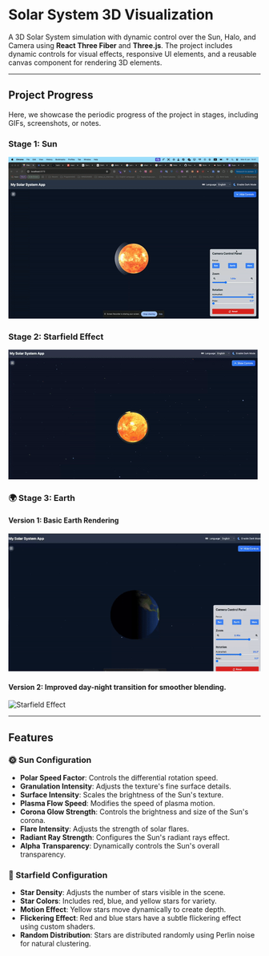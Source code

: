 # Solar System 3D Visualization

A 3D Solar System simulation with dynamic control over the Sun, Halo, and Camera using **React Three Fiber** and **Three.js**. The project includes dynamic controls for visual effects, responsive UI elements, and a reusable canvas component for rendering 3D elements.

---


## Project Progress

Here, we showcase the periodic progress of the project in stages, including GIFs, screenshots, or notes.

### Stage 1: Sun
![Solar System Overview](src/assets/gif/site-overview-step-1.gif)

### Stage 2: Starfield Effect
![Starfield Effect](src/assets/gif/starfield.gif)

### 🌍 Stage 3: Earth

#### Version 1: Basic Earth Rendering
![Starfield Effect](src/assets/gif/earth-v1.gif)

#### Version 2: Improved day-night transition for smoother blending.
![Starfield Effect](src/assets/gif/earth-v2.gif)


---

## Features

### 🌞 Sun Configuration
- **Polar Speed Factor**: Controls the differential rotation speed.
- **Granulation Intensity**: Adjusts the texture's fine surface details.
- **Surface Intensity**: Scales the brightness of the Sun's texture.
- **Plasma Flow Speed**: Modifies the speed of plasma motion.
- **Corona Glow Strength**: Controls the brightness and size of the Sun's corona.
- **Flare Intensity**: Adjusts the strength of solar flares.
- **Radiant Ray Strength**: Configures the Sun's radiant rays effect.
- **Alpha Transparency**: Dynamically controls the Sun's overall transparency.


### 🌌 Starfield Configuration
- **Star Density**: Adjusts the number of stars visible in the scene.
- **Star Colors**: Includes red, blue, and yellow stars for variety.
- **Motion Effect**: Yellow stars move dynamically to create depth.
- **Flickering Effect**: Red and blue stars have a subtle flickering effect using custom shaders.
- **Random Distribution**: Stars are distributed randomly using Perlin noise for natural clustering.
